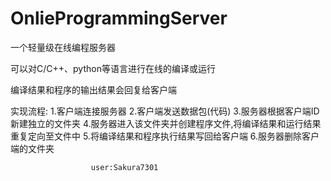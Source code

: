 # OnlieProgrammingServer

一个轻量级在线编程服务器

可以对C/C++、python等语言进行在线的编译或运行

编译结果和程序的输出结果会回复给客户端

实现流程:
  1.客户端连接服务器
  2.客户端发送数据包(代码)
  3.服务器根据客户端ID新建独立的文件夹
  4.服务器进入该文件夹并创建程序文件,将编译结果和运行结果重复定向至文件中
  5.将编译结果和程序执行结果写回给客户端
  6.服务器删除客户端的文件夹

                      user:Sakura7301

